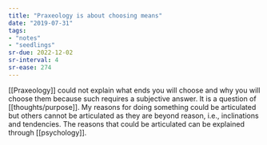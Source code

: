 ```yaml
---
title: "Praxeology is about choosing means"
date: "2019-07-31"
tags:
- "notes"
- "seedlings"
sr-due: 2022-12-02
sr-interval: 4
sr-ease: 274
---
```


[[Praxeology]] could not explain what ends you will choose and why you will choose them because such requires a subjective answer. It is a question of [[thoughts/purpose]]. My reasons for doing something could be articulated but others cannot be articulated as they are beyond reason, i.e., inclinations and tendencies. The reasons that could be articulated can be explained through [[psychology]].


